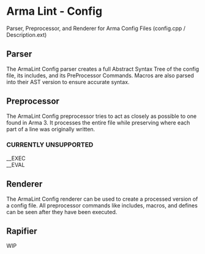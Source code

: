 # Arma Lint - Config

Parser, Preprocessor, and Renderer for Arma Config Files (config.cpp / Description.ext)

## Parser

The ArmaLint Config parser creates a full Abstract Syntax Tree of the config file, its includes, and its PreProcessor Commands. Macros are also parsed into their AST version to ensure accurate syntax.

## Preprocessor

The ArmaLint Config preprocessor tries to act as closely as possible to one found in Arma 3. It processes the entire file while preserving where each part of a line was originally written.

### CURRENTLY UNSUPPORTED
__EXEC  
__EVAL

## Renderer

The ArmaLint Config renderer can be used to create a processed version of a config file. All preprocessor commands like includes, macros, and defines can be seen after they have been executed.

## Rapifier

WIP
